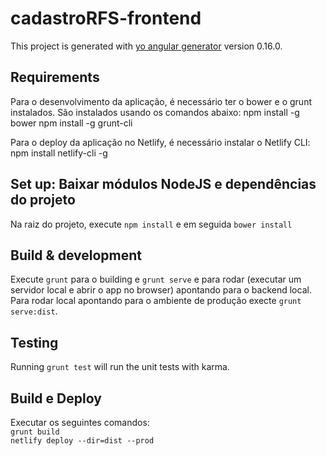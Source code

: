 # cadastroRFS-frontend

This project is generated with [yo angular generator](https://github.com/yeoman/generator-angular)
version 0.16.0.

## Requirements

Para o desenvolvimento da aplicação, é necessário ter o bower e o grunt instalados. São instalados usando os comandos abaixo:
npm install -g bower
npm install -g grunt-cli

Para o deploy da aplicação no Netlify, é necessário instalar o Netlify CLI:
npm install netlify-cli -g


## Set up: Baixar módulos NodeJS e dependências do projeto

Na raiz do projeto, execute `npm install` e em seguida `bower install`

## Build & development

Execute `grunt` para o building e `grunt serve` e para rodar (executar um servidor local e abrir o app no browser) apontando para o backend local.
Para rodar local apontando para o ambiente de produção execte `grunt serve:dist`.

## Testing

Running `grunt test` will run the unit tests with karma.

## Build e Deploy

Executar os seguintes comandos:  
`grunt build`  
`netlify deploy --dir=dist --prod`
